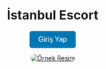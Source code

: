 <h1 align="center">İstanbul Escort</h1>

<p align="center">
  <a href="https://blogvakti.com" style="text-decoration: none;">
    <button style="background-color: #0077B5; color: white; border: none; padding: 10px 20px; font-size: 16px; border-radius: 5px; cursor: pointer;">
      Giriş Yap
    </button>
  </a>
</p>

<p align="center">
  <a href="https://blogvakti.com">
    <img src="https://trainingblog.xyz/details/imgnewpage/1.jpg" alt="Örnek Resim" style="border-radius: 10px; max-width: 100%;">
  </a>
</p>
